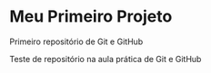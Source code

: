 # Meu Primeiro Projeto
 Primeiro repositório de Git e GitHub

 Teste de repositório na aula prática de Git e GitHub
